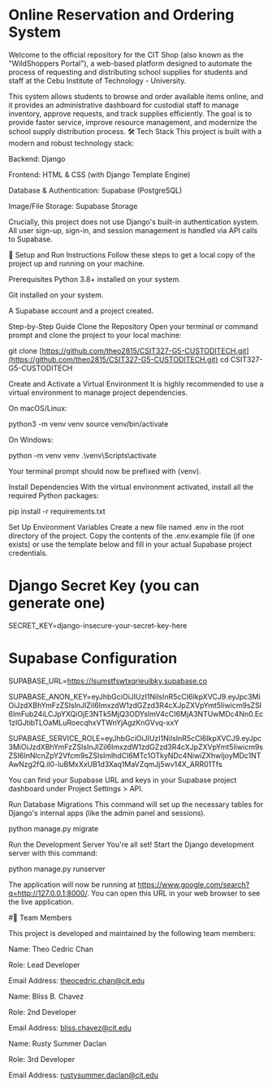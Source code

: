 # Online Reservation and Ordering System

Welcome to the official repository for the CIT Shop (also known as the "WildShoppers Portal"), a web-based platform designed to automate the process of requesting and distributing school supplies for students and staff at the Cebu Institute of Technology - University.

This system allows students to browse and order available items online, and it provides an administrative dashboard for custodial staff to manage inventory, approve requests, and track supplies efficiently. The goal is to provide faster service, improve resource management, and modernize the school supply distribution process.
🛠️ Tech Stack
This project is built with a modern and robust technology stack:

Backend: Django

Frontend: HTML & CSS (with Django Template Engine)

Database & Authentication: Supabase (PostgreSQL)

Image/File Storage: Supabase Storage

Crucially, this project does not use Django's built-in authentication system. All user sign-up, sign-in, and session management is handled via API calls to Supabase.

🚀 Setup and Run Instructions
Follow these steps to get a local copy of the project up and running on your machine.

Prerequisites
Python 3.8+ installed on your system.

Git installed on your system.

A Supabase account and a project created.

Step-by-Step Guide
Clone the Repository
Open your terminal or command prompt and clone the project to your local machine:

git clone [https://github.com/theo2815/CSIT327-G5-CUSTODITECH.git](https://github.com/theo2815/CSIT327-G5-CUSTODITECH.git)
cd CSIT327-G5-CUSTODITECH

Create and Activate a Virtual Environment
It is highly recommended to use a virtual environment to manage project dependencies.

On macOS/Linux:

python3 -m venv venv
source venv/bin/activate

On Windows:

python -m venv venv
.\\venv\\Scripts\\activate

Your terminal prompt should now be prefixed with (venv).

Install Dependencies
With the virtual environment activated, install all the required Python packages:

pip install -r requirements.txt

Set Up Environment Variables
Create a new file named .env in the root directory of the project. Copy the contents of the .env.example file (if one exists) or use the template below and fill in your actual Supabase project credentials.

# Django Secret Key (you can generate one)
SECRET_KEY=django-insecure-your-secret-key-here

# Supabase Configuration
SUPABASE_URL=https://lsumstfswtxqrieuibky.supabase.co

SUPABASE_ANON_KEY=eyJhbGciOiJIUzI1NiIsInR5cCI6IkpXVCJ9.eyJpc3MiOiJzdXBhYmFzZSIsInJlZiI6ImxzdW1zdGZzd3R4cXJpZXVpYmt5Iiwicm9sZSI6ImFub24iLCJpYXQiOjE3NTk5MjQ3ODYsImV4cCI6MjA3NTUwMDc4Nn0.Ec1zIGJtibTLOaMLuRoecqhxVTWnYjAgzKnGVvq-xxY

SUPABASE_SERVICE_ROLE=eyJhbGciOiJIUzI1NiIsInR5cCI6IkpXVCJ9.eyJpc3MiOiJzdXBhYmFzZSIsInJlZiI6ImxzdW1zdGZzd3R4cXJpZXVpYmt5Iiwicm9sZSI6InNlcnZpY2Vfcm9sZSIsImlhdCI6MTc1OTkyNDc4NiwiZXhwIjoyMDc1NTAwNzg2fQ.iI0-luBMxXxUB1d3Xaq1MaVZqmJj5wv14X_ARR01Tfs

You can find your Supabase URL and keys in your Supabase project dashboard under Project Settings > API.

Run Database Migrations
This command will set up the necessary tables for Django's internal apps (like the admin panel and sessions).

python manage.py migrate

Run the Development Server
You're all set! Start the Django development server with this command:

python manage.py runserver

The application will now be running at https://www.google.com/search?q=http://127.0.0.1:8000/. You can open this URL in your web browser to see the live application.

#👥 Team Members

This project is developed and maintained by the following team members:

Name: Theo Cedric Chan

Role: Lead Developer

Email Address: theocedric.chan@cit.edu

Name: Bliss B. Chavez

Role: 2nd Developer

Email Address: bliss.chavez@cit.edu

Name: Rusty Summer Daclan

Role: 3rd Developer

Email Address: rustysummer.daclan@cit.edu


